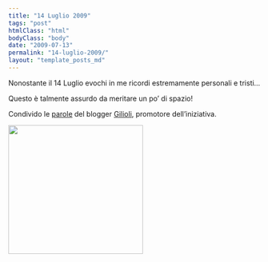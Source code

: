 ```yaml
---
title: "14 Luglio 2009"
tags: "post"
htmlClass: "html"
bodyClass: "body"
date: "2009-07-13"
permalink: "14-luglio-2009/"
layout: "template_posts_md"
---
```

<p>Nonostante il 14 Luglio evochi in me ricordi estremamente personali e tristi&#8230;</p>
<p>Questo è talmente assurdo da meritare un po&#8217; di spazio!</p>
<p>Condivido le <a href="http://gilioli.blogautore.espresso.repubblica.it/2009/07/01/il-bavaglio-i-giornalisti-i-blogger/" target="_blank">parole</a> del blogger <a href="http://gilioli.blogautore.espresso.repubblica.it/2009/07/04/14-luglio-e-on-line-diritto-alla-rete/comment-page-1/#comment-385933" target="_blank">Gilioli</a>, promotore dell&#8217;iniziativa.</p>
<p><a href="http://www.maurizio.proietti.name/wp-content/uploads/2009/07/logobavaglionetwork.jpg"><img loading="lazy" class="alignnone size-medium wp-image-375" title="logobavaglionetwork" src="http://www.maurizio.proietti.name/wp-content/uploads/2009/07/logobavaglionetwork.jpg" alt="" width="269" height="258" /></a></p>
